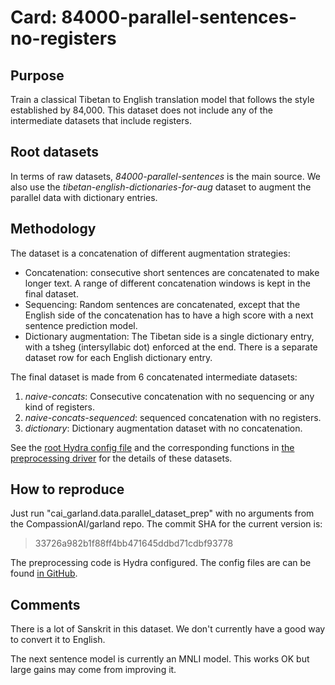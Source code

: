 # Card: 84000-parallel-sentences-no-registers

## Purpose

Train a classical Tibetan to English translation model that follows the style established by 84,000. This dataset does not include any of the intermediate datasets that include registers.

## Root datasets

In terms of raw datasets, _84000-parallel-sentences_ is the main source. We also use the _tibetan-english-dictionaries-for-aug_ dataset to augment the parallel data with dictionary entries.

## Methodology

The dataset is a concatenation of different augmentation strategies:

- Concatenation: consecutive short sentences are concatenated to make longer text. A range of different concatenation windows is kept in the final dataset.
- Sequencing: Random sentences are concatenated, except that the English side of the concatenation has to have a high score with a next sentence prediction model.
- Dictionary augmentation: The Tibetan side is a single dictionary entry, with a tsheg (intersyllabic dot) enforced at the end. There is a separate dataset row for each English dictionary entry.

The final dataset is made from 6 concatenated intermediate datasets:

1. _naive-concats_: Consecutive concatenation with no sequencing or any kind of registers.
2. _naive-concats-sequenced_: sequenced concatenation with no registers.
3. _dictionary_: Dictionary augmentation dataset with no concatenation.

See the [root Hydra config file](https://github.com/CompassionAI/garland/blob/33726a982b1f88ff4bb471645ddbd71cdbf93778/cai_garland/data/parallel_dataset_prep.config/config.yaml) and the corresponding functions in [the preprocessing driver](https://github.com/CompassionAI/garland/blob/33726a982b1f88ff4bb471645ddbd71cdbf93778/cai_garland/data/parallel_dataset_prep.py) for the details of these datasets.

## How to reproduce

Just run "cai_garland.data.parallel_dataset_prep" with no arguments from the CompassionAI/garland repo. The commit SHA for the current version is:

> 33726a982b1f88ff4bb471645ddbd71cdbf93778

The preprocessing code is Hydra configured. The config files are can be found [in GitHub](https://github.com/CompassionAI/garland/tree/33726a982b1f88ff4bb471645ddbd71cdbf93778/cai_garland/data/parallel_dataset_prep.config).

## Comments

There is a lot of Sanskrit in this dataset. We don't currently have a good way to convert it to English.

The next sentence model is currently an MNLI model. This works OK but large gains may come from improving it.